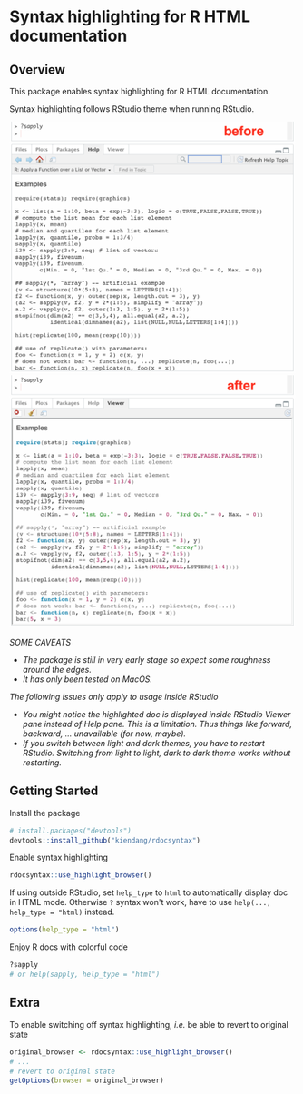 # Syntax highlighting for R HTML documentation

Overview
--------

This package enables syntax highlighting for R HTML documentation.

Syntax highlighting follows RStudio theme when running RStudio.

<img src="screenshots/before.png" alt="before" width=650px/><img src="screenshots/after.png" alt="after" width=650px/>
<!-- ![before](screenshots/before.png =50x) ![after](screenshots/after.png =50x) -->

*SOME CAVEATS*

  - *The package is still in very early stage so expect some roughness around the edges.*
  - *It has only been tested on MacOS.*

*The following issues only apply to usage inside RStudio*

  - *You might notice the highlighted doc is displayed inside RStudio Viewer pane instead of Help pane. This is a limitation. Thus things like forward, backward, ... unavailable (for now, maybe).*
  - *If you switch between light and dark themes, you have to restart RStudio. Switching from light to light, dark to dark theme works without restarting.*


Getting Started
---------------

Install the package

```r
# install.packages("devtools")
devtools::install_github("kiendang/rdocsyntax")
```


Enable syntax highlighting

```r
rdocsyntax::use_highlight_browser()
```


If using outside RStudio, set `help_type` to `html` to automatically display doc in HTML mode. Otherwise `?` syntax won't work, have to use `help(..., help_type = "html)` instead.

```r
options(help_type = "html")
```


Enjoy R docs with colorful code

```r
?sapply
# or help(sapply, help_type = "html")
```


Extra
-----

To enable switching off syntax highlighting, *i.e.* be able to revert to original state

```r
original_browser <- rdocsyntax::use_highlight_browser()
# ...
# revert to original state
getOptions(browser = original_browser)
```
